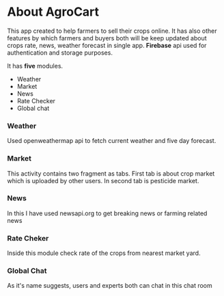 # About AgroCart

This app created to help farmers to sell their crops online. It has also other features by which farmers and buyers both will be keep updated about crops rate, news, weather forecast in single app. **Firebase** api used for authentication and storage purposes.
  
It has **five** modules.

- Weather
- Market
- News
- Rate Checker
- Global chat

### Weather

Used openweathermap api to fetch current weather and five day forecast.

### Market

This activity contains two fragment as tabs. First tab is about crop market which is uploaded by other users. In second tab is pesticide market.

### News

In this I have used newsapi.org to get breaking news or farming related news

### Rate Cheker

Inside this module check rate of the crops from nearest market yard.

### Global Chat

As it's name suggests, users and experts both can chat in this chat room 
